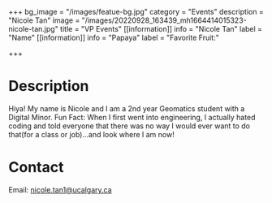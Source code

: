 +++
bg_image = "/images/featue-bg.jpg"
category = "Events"
description = "Nicole Tan"
image = "/images/20220928_163439_mh1664414015323-nicole-tan.jpg"
title = "VP Events"
[[information]]
info = "Nicole Tan"
label = "Name"
[[information]]
info = "Papaya"
label = "Favorite Fruit:"

+++
# Description

Hiya! My name is Nicole and I am a 2nd year Geomatics student with a Digital Minor. Fun Fact: When I first went into engineering, I actually hated coding and told everyone that there was no way I would ever want to do that(for a class or job)...and look where I am now!

# Contact

Email: nicole.tan1@ucalgary.ca
